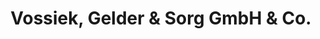---
title: "Vossiek, Gelder & Sorg GmbH & Co."
url: /schweinfurt/vossiek-gelder-und-sorg-gmbh-und-co/
shop: Autohaus
---